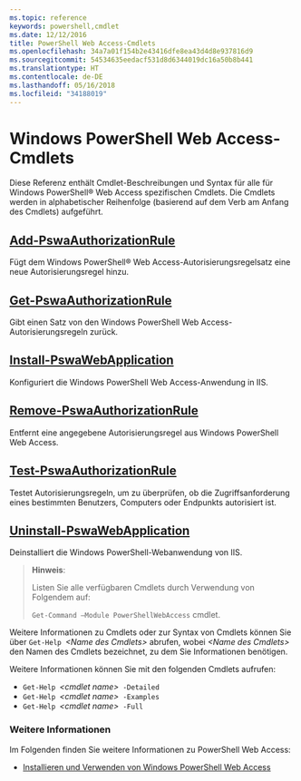 ```yaml
---
ms.topic: reference
keywords: powershell,cmdlet
ms.date: 12/12/2016
title: PowerShell Web Access-Cmdlets
ms.openlocfilehash: 34a7a01f154b2e43416dfe8ea43d4d8e937816d9
ms.sourcegitcommit: 54534635eedacf531d8d6344019dc16a50b8b441
ms.translationtype: HT
ms.contentlocale: de-DE
ms.lasthandoff: 05/16/2018
ms.locfileid: "34188019"
---
```

# <a name="windows-powershell-web-access-cmdlets"></a>Windows PowerShell Web Access-Cmdlets

Diese Referenz enthält Cmdlet-Beschreibungen und Syntax für alle für Windows PowerShell® Web Access spezifischen Cmdlets. Die Cmdlets werden in alphabetischer Reihenfolge (basierend auf dem Verb am Anfang des Cmdlets) aufgeführt.

## <a name="add-pswaauthorizationruleadd-pswaauthorizationrulemd"></a>[Add-PswaAuthorizationRule](add-pswaauthorizationrule.md)

Fügt dem Windows PowerShell® Web Access-Autorisierungsregelsatz eine neue Autorisierungsregel hinzu.

## <a name="get-pswaauthorizationruleget-pswaauthorizationrulemd"></a>[Get-PswaAuthorizationRule](get-pswaauthorizationrule.md)

Gibt einen Satz von den Windows PowerShell Web Access-Autorisierungsregeln zurück.

## <a name="install-pswawebapplicationinstall-pswawebapplicationmd"></a>[Install-PswaWebApplication](install-pswawebapplication.md)

Konfiguriert die Windows PowerShell Web Access-Anwendung in IIS.

## <a name="remove-pswaauthorizationruleremove-pswaauthorizationrulemd"></a>[Remove-PswaAuthorizationRule](remove-pswaauthorizationrule.md)

Entfernt eine angegebene Autorisierungsregel aus Windows PowerShell Web Access.

## <a name="test-pswaauthorizationruletest-pswaauthorizationrulemd"></a>[Test-PswaAuthorizationRule](test-pswaauthorizationrule.md)

Testet Autorisierungsregeln, um zu überprüfen, ob die Zugriffsanforderung eines bestimmten Benutzers, Computers oder Endpunkts autorisiert ist.

## <a name="uninstall-pswawebapplicationuninstall-pswawebapplicationmd"></a>[Uninstall-PswaWebApplication](uninstall-pswawebapplication.md)

Deinstalliert die Windows PowerShell-Webanwendung von IIS.

>**Hinweis**:
>
>Listen Sie alle verfügbaren Cmdlets durch Verwendung von Folgendem auf:
>
> `Get-Command –Module PowerShellWebAccess` cmdlet.

Weitere Informationen zu Cmdlets oder zur Syntax von Cmdlets können Sie über `Get-Help `*&lt;Name des Cmdlets&gt;* abrufen, wobei *&lt;Name des Cmdlets&gt;* den Namen des Cmdlets bezeichnet, zu dem Sie Informationen benötigen.

Weitere Informationen können Sie mit den folgenden Cmdlets aufrufen:

- `Get-Help `*&lt;cmdlet name&gt;*` -Detailed`
- `Get-Help `*&lt;cmdlet name&gt;*` -Examples`
- `Get-Help `*&lt;cmdlet name&gt;*` -Full`

### <a name="more-information"></a>Weitere Informationen

Im Folgenden finden Sie weitere Informationen zu PowerShell Web Access:

- [Installieren und Verwenden von Windows PowerShell Web Access](../install-and-use-windows-powershell-web-access.md)